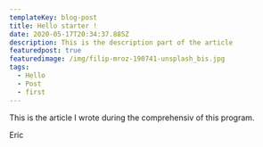 ```yaml
---
templateKey: blog-post
title: Hello starter !
date: 2020-05-17T20:34:37.885Z
description: This is the description part of the article
featuredpost: true
featuredimage: /img/filip-mroz-190741-unsplash_bis.jpg
tags:
  - Hello
  - Post
  - first
---
```

This is the article I wrote during the comprehensiv of this program.

Eric